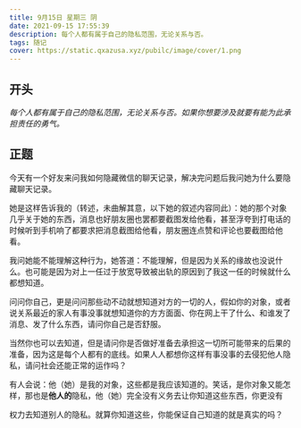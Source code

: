 ```yaml
---
title: 9月15日 星期三 阴
date: 2021-09-15 17:55:39
description: 每个人都有属于自己的隐私范围，无论关系与否。
tags: 随记
cover: https://static.qxazusa.xyz/pubilc/image/cover/1.png
---
```


## **开头**

*每个人都有属于自己的隐私范围，无论关系与否。如果你想要涉及就要有能为此承担责任的勇气。*

## **正题**

今天有一个好友来问我如何隐藏微信的聊天记录，解决完问题后我问她为什么要隐藏聊天记录。

她是这样告诉我的（转述，未曲解其意，以下她的叙述内容同此）：她的那个对象几乎关于她的东西，消息也好朋友圈也罢都要截图发给他看，甚至浮夸到打电话的时候听到手机响了都要求把消息截图给他看，朋友圈连点赞和评论也要截图给他看。

我问她能不能理解这种行为，她答道：不能理解，但是因为关系的缘故也没说什么。也可能是因为对上一任过于放宽导致被出轨的原因到了我这一任的时候就什么都想知道。

问问你自己，更是问问那些动不动就想知道对方的一切的人，假如你的对象，或者说关系最近的家人有事没事就想知道你的方方面面、你在网上干了什么、和谁发了消息、发了什么东西，请问你自己是否舒服。

当然你也可以去知道，但是请问你是否做好准备去承担这一切所可能带来的后果的准备，因为这是每个人都有的底线。如果人人都想你这样有事没事的去侵犯他人隐私，请问社会还能正常的运作吗？

有人会说：他（她）是我的对象，这些都是我应该知道的。笑话，是你对象又能怎样，那也是**他人的**隐私，他（她）完全没有义务去让你知道这些东西，你更没有

权力去知道别人的隐私。就算你知道这些，你能保证自己知道的就是真实的吗？

